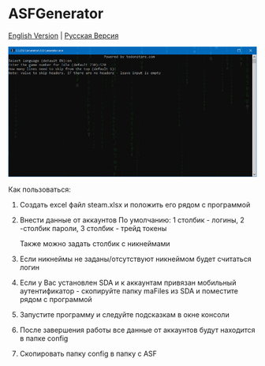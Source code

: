 # ASFGenerator
[English Version](README.en.md) | [Русская Версия](README.md)

![Icon](https://github.com/Riddler2077/ASFGenerator/blob/master/Logo.png?raw=true)

Как пользоваться:

1. Создать excel файл steam.xlsx и положить его рядом с программой
2. Внести данные от аккаунтов
   По умолчанию: 1 столбик - логины, 2 -столбик пароли, 3 столбик - трейд токены
   
   Также можно задать столбик с никнеймами
3. Если никнеймы не заданы/отсутствуют никнеймом будет считаться логин 
4. Если у Вас установлен SDA и к аккаунтам привязан мобильный аутентификатор - скопируйте папку maFiles из SDA и поместите рядом с программой
5. Запустите программу и следуйте подсказкам в окне консоли
6. После завершения работы все данные от аккаунтов будут находится в папке config
7. Скопировать папку config в папку с ASF
